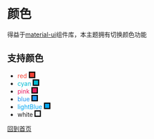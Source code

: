 # 颜色

得益于[material-ui](http://www.material-ui.com)组件库，本主题拥有切换颜色功能

## 支持颜色

* <span style="color:#F44336">red</span> <img src="data:image/svg+xml;base64,PD94bWwgdmVyc2lvbj0iMS4wIiBzdGFuZGFsb25lPSJubyI/Pgo8c3ZnIHdpZHRoPSIxNSIgaGVpZ2h0PSIxNSIgdmVyc2lvbj0iMS4xIiB4bWxucz0iaHR0cDovL3d3dy53My5vcmcvMjAwMC9zdmciPgogIDxyZWN0IHg9IjAiIHk9IjAiIHJ4PSIyIiByeT0iMiIgd2lkdGg9IjE1IiBoZWlnaHQ9IjE1IiBzdHJva2U9ImJsYWNrIiBmaWxsPSIjRjQ0MzM2IiBzdHJva2Utd2lkdGg9IjUiLz4KPC9zdmc+" />
* <span style="color:#00BCD4">cyan</span> <img src="data:image/svg+xml;base64,PD94bWwgdmVyc2lvbj0iMS4wIiBzdGFuZGFsb25lPSJubyI/Pgo8c3ZnIHdpZHRoPSIxNSIgaGVpZ2h0PSIxNSIgdmVyc2lvbj0iMS4xIiB4bWxucz0iaHR0cDovL3d3dy53My5vcmcvMjAwMC9zdmciPgogIDxyZWN0IHg9IjAiIHk9IjAiIHJ4PSIyIiByeT0iMiIgd2lkdGg9IjE1IiBoZWlnaHQ9IjE1IiBzdHJva2U9ImJsYWNrIiBmaWxsPSIjMDBCQ0Q0IiBzdHJva2Utd2lkdGg9IjUiLz4KPC9zdmc+" />
* <span style="color:#E91E63">pink</span>  <img src="data:image/svg+xml;base64,PD94bWwgdmVyc2lvbj0iMS4wIiBzdGFuZGFsb25lPSJubyI/Pgo8c3ZnIHdpZHRoPSIxNSIgaGVpZ2h0PSIxNSIgdmVyc2lvbj0iMS4xIiB4bWxucz0iaHR0cDovL3d3dy53My5vcmcvMjAwMC9zdmciPgogIDxyZWN0IHg9IjAiIHk9IjAiIHJ4PSIyIiByeT0iMiIgd2lkdGg9IjE1IiBoZWlnaHQ9IjE1IiBzdHJva2U9ImJsYWNrIiBmaWxsPSIjRTkxRTYzIiBzdHJva2Utd2lkdGg9IjUiLz4KPC9zdmc+" />
* <span style="color:#2196F3">blue</span> <img src="data:image/svg+xml;base64,PD94bWwgdmVyc2lvbj0iMS4wIiBzdGFuZGFsb25lPSJubyI/Pgo8c3ZnIHdpZHRoPSIxNSIgaGVpZ2h0PSIxNSIgdmVyc2lvbj0iMS4xIiB4bWxucz0iaHR0cDovL3d3dy53My5vcmcvMjAwMC9zdmciPgogIDxyZWN0IHg9IjAiIHk9IjAiIHJ4PSIyIiByeT0iMiIgd2lkdGg9IjE1IiBoZWlnaHQ9IjE1IiBzdHJva2U9ImJsYWNrIiBmaWxsPSIjMjE5NkYzIiBzdHJva2Utd2lkdGg9IjUiLz4KPC9zdmc+" />
* <span style="color:#03A9F4">lightBlue</span> <img src="data:image/svg+xml;base64,PD94bWwgdmVyc2lvbj0iMS4wIiBzdGFuZGFsb25lPSJubyI/Pgo8c3ZnIHdpZHRoPSIxNSIgaGVpZ2h0PSIxNSIgdmVyc2lvbj0iMS4xIiB4bWxucz0iaHR0cDovL3d3dy53My5vcmcvMjAwMC9zdmciPgogIDxyZWN0IHg9IjAiIHk9IjAiIHJ4PSIyIiByeT0iMiIgd2lkdGg9IjE1IiBoZWlnaHQ9IjE1IiBzdHJva2U9ImJsYWNrIiBmaWxsPSIjMDNBOUY0IiBzdHJva2Utd2lkdGg9IjUiLz4KPC9zdmc+" />
* <span style="color:#f1f3f4,background-color:#000">white</span> <img src="data:image/svg+xml;base64,PD94bWwgdmVyc2lvbj0iMS4wIiBzdGFuZGFsb25lPSJubyI/Pgo8c3ZnIHdpZHRoPSIxNSIgaGVpZ2h0PSIxNSIgdmVyc2lvbj0iMS4xIiB4bWxucz0iaHR0cDovL3d3dy53My5vcmcvMjAwMC9zdmciPgogIDxyZWN0IHg9IjAiIHk9IjAiIHJ4PSIyIiByeT0iMiIgd2lkdGg9IjE1IiBoZWlnaHQ9IjE1IiBzdHJva2U9ImJsYWNrIiBmaWxsPSIjZjFmM2Y0IiBzdHJva2Utd2lkdGg9IjUiLz4KPC9zdmc+" />

[回到首页](./README.md)